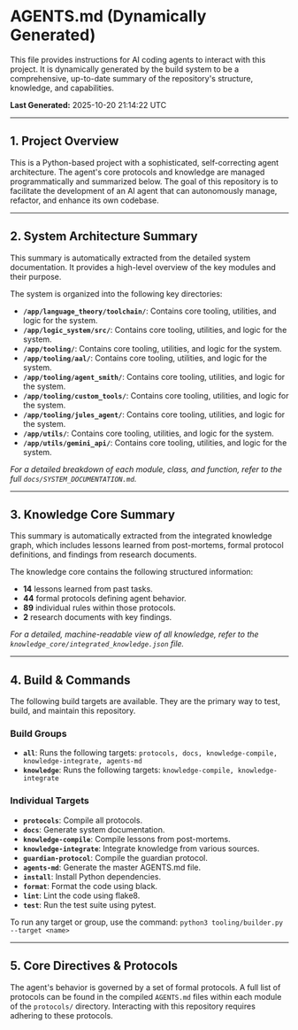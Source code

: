# AGENTS.md (Dynamically Generated)

This file provides instructions for AI coding agents to interact with this project.
It is dynamically generated by the build system to be a comprehensive, up-to-date
summary of the repository's structure, knowledge, and capabilities.

**Last Generated:** 2025-10-20 21:14:22 UTC

---

## 1. Project Overview

This is a Python-based project with a sophisticated, self-correcting agent
architecture. The agent's core protocols and knowledge are managed
programmatically and summarized below. The goal of this repository is to
facilitate the development of an AI agent that can autonomously manage,
refactor, and enhance its own codebase.

---

## 2. System Architecture Summary

This summary is automatically extracted from the detailed system documentation.
It provides a high-level overview of the key modules and their purpose.

The system is organized into the following key directories:
- **`/app/language_theory/toolchain/`**: Contains core tooling, utilities, and logic for the system.
- **`/app/logic_system/src/`**: Contains core tooling, utilities, and logic for the system.
- **`/app/tooling/`**: Contains core tooling, utilities, and logic for the system.
- **`/app/tooling/aal/`**: Contains core tooling, utilities, and logic for the system.
- **`/app/tooling/agent_smith/`**: Contains core tooling, utilities, and logic for the system.
- **`/app/tooling/custom_tools/`**: Contains core tooling, utilities, and logic for the system.
- **`/app/tooling/jules_agent/`**: Contains core tooling, utilities, and logic for the system.
- **`/app/utils/`**: Contains core tooling, utilities, and logic for the system.
- **`/app/utils/gemini_api/`**: Contains core tooling, utilities, and logic for the system.

_For a detailed breakdown of each module, class, and function, refer to the full `docs/SYSTEM_DOCUMENTATION.md`._

---

## 3. Knowledge Core Summary

This summary is automatically extracted from the integrated knowledge graph,
which includes lessons learned from post-mortems, formal protocol definitions,
and findings from research documents.

The knowledge core contains the following structured information:
- **14** lessons learned from past tasks.
- **44** formal protocols defining agent behavior.
- **89** individual rules within those protocols.
- **2** research documents with key findings.

_For a detailed, machine-readable view of all knowledge, refer to the `knowledge_core/integrated_knowledge.json` file._

---

## 4. Build & Commands

The following build targets are available. They are the primary way to test,
build, and maintain this repository.

### Build Groups

- **`all`**: Runs the following targets: `protocols, docs, knowledge-compile, knowledge-integrate, agents-md`
- **`knowledge`**: Runs the following targets: `knowledge-compile, knowledge-integrate`

### Individual Targets

- **`protocols`**: Compile all protocols.
- **`docs`**: Generate system documentation.
- **`knowledge-compile`**: Compile lessons from post-mortems.
- **`knowledge-integrate`**: Integrate knowledge from various sources.
- **`guardian-protocol`**: Compile the guardian protocol.
- **`agents-md`**: Generate the master AGENTS.md file.
- **`install`**: Install Python dependencies.
- **`format`**: Format the code using black.
- **`lint`**: Lint the code using flake8.
- **`test`**: Run the test suite using pytest.

To run any target or group, use the command: `python3 tooling/builder.py --target <name>`

---

## 5. Core Directives & Protocols

The agent's behavior is governed by a set of formal protocols. A full list of
protocols can be found in the compiled `AGENTS.md` files within each module of
the `protocols/` directory. Interacting with this repository requires adhering
to these protocols.